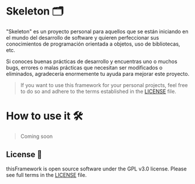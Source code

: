 # Skeleton 🗂️

"Skeleton" es un proyecto personal para aquellos que se están iniciando en el mundo del desarrollo de software y quieren perfeccionar sus conocimientos de programación orientada a objetos, uso de bibliotecas, etc.

Si conoces buenas prácticas de desarrollo y encuentras uno o muchos bugs, errores o malas prácticas que necesitan ser modificados o eliminados, agradecería enormemente tu ayuda para mejorar este proyecto.

> If you want to use this framework for your personal projects, feel free to do so and adhere to the terms established in the [LICENSE](LICENSE) file.

# How to use it 🛠️

> Coming soon

## License 📑

thisFramework is open source software under the GPL v3.0 license. Please see full terms in the [LICENSE](LICENSE) file.